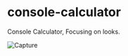 # console-calculator
 Console Calculator, Focusing on looks.

![Capture](https://user-images.githubusercontent.com/93242673/185188236-f36d1828-2e63-4a60-8cd6-93bf4e657d4c.PNG)
